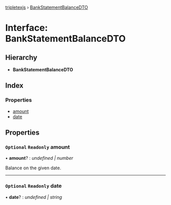[tripletexjs](../README.md) › [BankStatementBalanceDTO](bankstatementbalancedto.md)

# Interface: BankStatementBalanceDTO

## Hierarchy

* **BankStatementBalanceDTO**

## Index

### Properties

* [amount](bankstatementbalancedto.md#optional-readonly-amount)
* [date](bankstatementbalancedto.md#optional-readonly-date)

## Properties

### `Optional` `Readonly` amount

• **amount**? : *undefined | number*

Balance on the given date.

___

### `Optional` `Readonly` date

• **date**? : *undefined | string*
